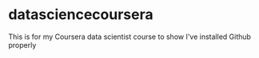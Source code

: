 # datasciencecoursera
This is for my Coursera data scientist course to show I've installed Github properly
